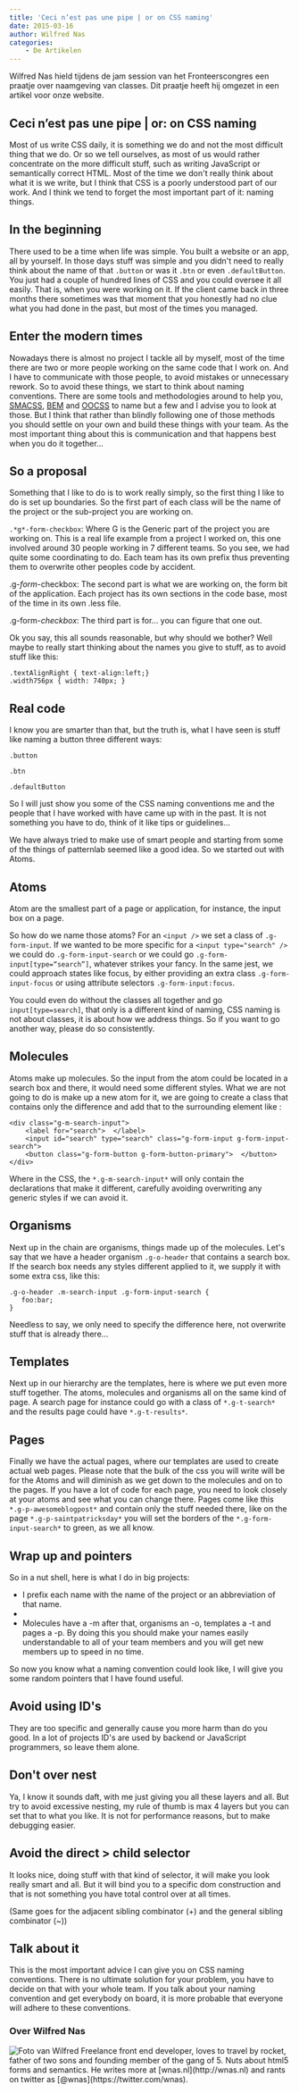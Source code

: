 ```yaml
---
title: 'Ceci n’est pas une pipe | or on CSS naming'
date: 2015-03-16
author: Wilfred Nas
categories:
    - De Artikelen
---
```


Wilfred Nas hield tijdens de jam session van het Fronteerscongres een praatje over naamgeving van classes. Dit praatje heeft hij omgezet in een artikel voor onze website.

## Ceci n’est pas une pipe | or: on CSS naming

Most of us write CSS daily, it is something we do and not the most difficult thing that we do. Or so we tell ourselves, as most of us would rather concentrate on the more difficult stuff, such as writing JavaScript or semantically correct HTML. Most of the time we don't really think about what it is we write, but I think that CSS is a poorly understood part of our work.
And I think we tend to forget the most important part of it:
naming things.

## In the beginning

There used to be a time when life was simple. You built a website or an app, all by yourself. In those days stuff was simple and you didn't need to really think about the name of that `.button` or was it `.btn` or even `.defaultButton`. You just had a couple of hundred lines of CSS and you could oversee it all easily. That is, when you were working on it. If the client came back in three months there sometimes was that moment that you honestly had no clue what you had done in the past, but most of the times you managed.

## Enter the modern times

Nowadays there is almost no project I tackle all by myself, most of the time there are two or more people working on the same code that I work on. And I have to communicate with those people, to avoid mistakes or unnecessary rework. So to avoid these things, we start to think about naming conventions. There are some tools and methodologies around to help you, [SMACSS](http://smacss.com), [BEM](http://bem.info) and [OOCSS](http://oocss.org) to name but a few and I advise you to look at those. But I think that rather than blindly following one of those methods you should settle on your own and build these things with your team. As the most important thing about this is communication and that happens best when you do it together…

## So a proposal

Something that I like to do is to work really simply, so the first thing I like to do is set up boundaries. So the first part of each class will be the name of the project or the sub-project you are working on.

`.*g*-form-checkbox`: Where G is the Generic part of the project you are working on.
This is a real life example from a project I worked on, this one involved around 30 people working in 7 different teams. So you see, we had quite some coordinating to do. Each team has its own prefix thus preventing them to overwrite other peoples code by accident.

.g-_form_-checkbox: The second part is what we are working on, the form bit of the application.
Each project has its own sections in the code base, most of the time in its own .less file.

.g-form-_checkbox_: The third part is for... you can figure that one out.

Ok you say, this all sounds reasonable, but why should we bother? Well maybe to really start thinking about the names you give to stuff, as to avoid stuff like this:

```
.textAlignRight { text-align:left;}
.width756px { width: 740px; }
```

## Real code

I know you are smarter than that, but the truth is, what I have seen is stuff like naming a button three different ways:

`.button`

`.btn`

`.defaultButton`

So I will just show you some of the CSS naming conventions me and the people that I have worked with have came up with in the past. It is not something you have to do, think of it like tips or guidelines...

We have always tried to make use of smart people and starting from some of the things of patternlab seemed like a good idea. So we started out with Atoms.

## Atoms

Atom are the smallest part of a page or application, for instance, the input box on a page.

So how do we name those atoms?
For an `<input />` we set a class of `.g-form-input`. If we wanted to be more specific for a `<input type="search" />` we could do `.g-form-input-search` or we could go `.g-form-input[type=“search”]`, whatever strikes your fancy.
In the same jest, we could approach states like focus, by either providing an extra class `.g-form-input-focus` or using attribute selectors `.g-form-input:focus`.

You could even do without the classes all together and go `input[type=search]`, that only is a different kind of naming, CSS naming is not about classes, it is about how we address things. So if you want to go another way, please do so consistently.

## Molecules

Atoms make up molecules. So the input from the atom could be located in a search box and there, it would need some different styles. What we are not going to do is make up a new atom for it, we are going to create a class that contains only the difference and add that to the surrounding element like :

```
<div class="g-m-search-input">
    <label for="search">  </label>
    <input id="search" type="search" class="g-form-input g-form-input-search">
    <button class="g-form-button g-form-button-primary">  </button>
</div>
```

Where in the CSS, the `*.g-m-search-input*` will only contain the declarations that make it different, carefully avoiding overwriting any generic styles if we can avoid it.

## Organisms

Next up in the chain are organisms, things made up of the molecules. Let's say that we have a header organism `.g-o-header` that contains a search box. If the search box needs any styles different applied to it, we supply it with some extra css, like this:

```
.g-o-header .m-search-input .g-form-input-search {
   foo:bar;
}
```

Needless to say, we only need to specify the difference here, not overwrite stuff that is already there...

## Templates

Next up in our hierarchy are the templates, here is where we put even more stuff together. The atoms, molecules and organisms all on the same kind of page. A search page for instance could go with a class of `*.g-t-search*` and the results page could have `*.g-t-results*`.

## Pages

Finally we have the actual pages, where our templates are used to create actual web pages. Please note that the bulk of the css you will write will be for the Atoms and will diminish as we get down to the molecules and on to the pages. If you have a lot of code for each page, you need to look closely at your atoms and see what you can change there.
Pages come like this `*.g-p-awesomeblogpost*` and contain only the stuff needed there, like on the page `*.g-p-saintpatricksday*` you will set the borders of the `*.g-form-input-search*` to green, as we all know.

## Wrap up and pointers

So in a nut shell, here is what I do in big projects:

-   I prefix each name with the name of the project or an abbreviation of that name.
-
-   Molecules have a -m after that, organisms an -o, templates a -t and pages a -p. By doing this you should make your names easily understandable to all of your team members and you will get new members up to speed in no time.

So now you know what a naming convention could look like, I will give you some random pointers that I have found useful.

## Avoid using ID's

They are too specific and generally cause you more harm than do you good. In a lot of projects ID's are used by backend or JavaScript programmers, so leave them alone.

## Don't over nest

Ya, I know it sounds daft, with me just giving you all these layers and all. But try to avoid excessive nesting, my rule of thumb is max 4 layers but you can set that to what you like. It is not for performance reasons, but to make debugging easier.

## Avoid the direct > child selector

It looks nice, doing stuff with that kind of selector, it will make you look really smart and all. But it will bind you to a specific dom construction and that is not something you have total control over at all times.

<p class="note">
(Same goes for the adjacent sibling combinator (+) and the general sibling combinator (~))
</p>

## Talk about it

This is the most important advice I can give you on CSS naming conventions. There is no ultimate solution for your problem, you have to decide on that with your whole team. If you talk about your naming convention and get everybody on board, it is more probable that everyone will adhere to these conventions.

### Over Wilfred Nas

<img src="/_img/blog/2015/wilfrednas.jpeg" alt="Foto van Wilfred">
Freelance front end developer, loves to travel by rocket, father of two sons and founding member of the gang of 5. Nuts about html5 forms and semantics.
He writes more at [wnas.nl](http://wnas.nl) and rants on twitter as [@wnas](https://twitter.com/wnas).
